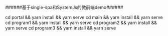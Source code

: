 ######基于single-spa和SystemJs的微前端demo######

cd portal && yarn install && yarn serve
cd main && yarn install && yarn serve
cd program1 && yarn install && yarn serve
cd program2 && yarn install && yarn serve
cd program3 && yarn install && yarn serve